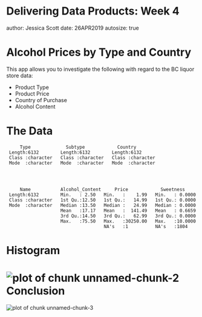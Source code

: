 Delivering Data Products: Week 4 
========================================================
author: Jessica Scott
date: 26APR2019
autosize: true

Alcohol Prices by Type and Country
========================================================

This app allows you to investigate the following with regard to the BC liquor store data:
- Product Type
- Product Price
- Country of Purchase
- Alcohol Content

The Data
========================================================


```
     Type             Subtype            Country         
 Length:6132        Length:6132        Length:6132       
 Class :character   Class :character   Class :character  
 Mode  :character   Mode  :character   Mode  :character  
                                                         
                                                         
                                                         
                                                         
     Name           Alcohol_Content     Price            Sweetness      
 Length:6132        Min.   : 2.50   Min.   :    1.99   Min.   : 0.0000  
 Class :character   1st Qu.:12.50   1st Qu.:   14.99   1st Qu.: 0.0000  
 Mode  :character   Median :13.50   Median :   24.99   Median : 0.0000  
                    Mean   :17.17   Mean   :  141.49   Mean   : 0.6659  
                    3rd Qu.:14.50   3rd Qu.:   62.99   3rd Qu.: 0.0000  
                    Max.   :75.50   Max.   :30250.00   Max.   :10.0000  
                                    NA's   :1          NA's   :1804     
```

Histogram
========================================================

![plot of chunk unnamed-chunk-2](Week4ProjectDataProducts-figure/unnamed-chunk-2-1.png)
Conclusion
========================================================

![plot of chunk unnamed-chunk-3](Week4ProjectDataProducts-figure/unnamed-chunk-3-1.png)
